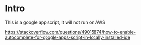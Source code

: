# Intro
This is a google app script, It will not run on AWS

https://stackoverflow.com/questions/49015874/how-to-enable-autocomplete-for-google-apps-script-in-locally-installed-ide